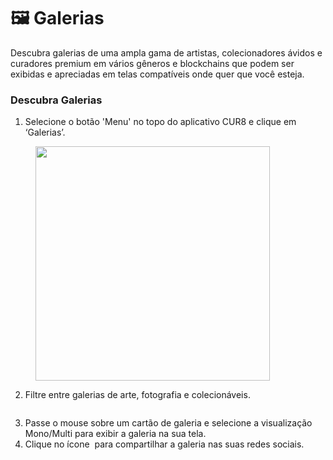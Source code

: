 # 🖼️ Galerias

Descubra galerias de uma ampla gama de artistas, colecionadores ávidos e curadores premium em vários gêneros e blockchains que podem ser exibidas e apreciadas em telas compatíveis onde quer que você esteja.&#x20;

### Descubra Galerias



1. Selecione o botão 'Menu' no topo do aplicativo CUR8 e clique em ‘Galerias’.

<figure><img src="../.gitbook/assets/Screenshot 2025-03-23 at 14.08.45.png" alt="" width="375"><figcaption></figcaption></figure>

2. Filtre entre galerias de arte, fotografia e colecionáveis.

<figure><img src="../.gitbook/assets/Screenshot 2025-03-23 at 14.12.35.png" alt=""><figcaption></figcaption></figure>

3. Passe o mouse sobre um cartão de galeria e selecione a visualização Mono/Multi para exibir a galeria na sua tela. &#x20;
4. Clique no ícone <img src="../.gitbook/assets/Screenshot 2025-03-23 at 14.18.28.png" alt="" data-size="line"> para compartilhar a galeria nas suas redes sociais.&#x20;